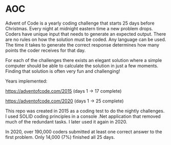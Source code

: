 # AOC

Advent of Code is a yearly coding challenge that starts 25 days before Christmas.  Every night at midnight eastern time a new problem drops.  Coders have unique input that needs to generate an expected output.  There are no rules on how the solution must be coded.  Any language can be used.  The time it takes to generate the correct response determines how many points the coder receives for that day.


For each of the challenges there exists an elegant solution where a simple computer should be able to calculate the solution in just a few moments.  Finding that solution is often very fun and challenging!


Years implemented:

https://adventofcode.com/2015  (days 1 -> 17 complete)

https://adventofcode.com/2020  (days 1 -> 25 complete)


This repo was created in 2015 as a coding test to do the nightly challenges.  I used SOLID coding principles in a console .Net application that removed much of the redundant tasks.  I later used it again in 2020.


In 2020, over 190,000 coders submitted at least one correct answer to the first problem.  Only 14,000 (7%) finished all 25 days.





